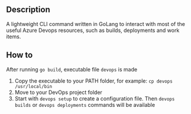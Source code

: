 ## Description

A lightweight CLI command written in GoLang to interact with most of the useful Azure Devops resources, such as builds, deployments and work items.

## How to

After running `go build`, executable file `devops` is made

1. Copy the executable to your PATH folder, for example: `cp devops /usr/local/bin`
2. Move to your DevOps project folder
3. Start with `devops setup` to create a configuration file. Then `devops builds` or `devops deployments` commands will be available